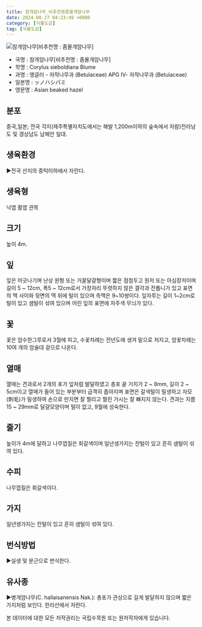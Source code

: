 ```yaml
---
title: 참개암나무_비추천명좀물개암나무
date: 2024-08-27 04:23:49 +0800
category: [식물도감]
tag: [식물도감]
---
```




![참개암나무[비추천명 : 좀물개암나무]](/fileUpload/plants/basic/Betulaceae/Corylus/962/962_1_th2.jpg)
- 국명 : 참개암나무[비추천명 : 좀물개암나무]
- 학명 : Corylus sieboldiana Blume
- 과명 : 앵글러 - 자작나무과 (Betulaceae) APG Ⅳ- 자작나무과 (Betulaceae)
- 일본명 : ッノハシパミ
- 영문명 : Asian beaked hazel


## 분포
중국,일본; 전국 각지(제주특별자치도에서는 해발 1,200m이하의 숲속에서 자람)전라남도 및 경상남도 남해안 일대.
## 생육환경
▶전국 산지의 중턱이하에서 자란다.
## 생육형
낙엽 활엽 관목
## 크기
높이 4m.
## 잎
잎은 어긋나기며 난상 원형 또는 거꿀달걀형이며 짧은 점첨두고 원저 또는 아심장저이며 길이 5 ~ 12cm, 폭5 ~ 12cm로서 가장자리 뚜렷하지 않은 결각과 잔톱니가 있고  표면의 맥 사이와 뒷면의 맥 위에 털이 있으며 측맥은 9~10쌍이다. 잎자루는 길이 1~2cm로 털이 있고 샘털이 섞여 있으며 어린 잎의 표면에 자주색 무늬가 있다.
## 꽃
꽃은 암수한그루로서 3월에 피고, 수꽃차례는 전년도에 생겨 밑으로 처지고, 암꽃차례는 10여 개의 암술대 겉으로 나온다.      
## 열매
열매는 견과로서 2개의 포가 잎처럼 발달하였고 총포 끝 거치가 2 ~ 8mm, 길이 2 ~ 5cm이고 열매가 들어 있는 부분부터 급격히 좁아지며 표면은 갈색털이 밀생하고 자모(刺毛)가 밀생하여 손으로 만지면 잘 찔리고 찔린 가시는 잘 빠지지 않는다. 견과는 지름 15 ~ 29mm로 달걀모양이며 털이 없고, 9월에 성숙한다.
## 줄기
높이가 4m에 달하고 나무껍질은 회갈색이며 일년생가지는 잔털이 있고 흔히 샘털이 섞여 있다.
## 수피
나무껍질은 회갈색이다. 
## 가지
일년생가지는 잔털이 있고 흔히 샘털이 섞여 있다.
## 번식방법
▶실생 및 분근으로 번식한다.
## 유사종
▶병개암나무(C. hallaisanensis Nak.): 총포가 관상으로 길게 발달하지 않으며 짧은가지처럼 보인다. 한라산에서 자란다.






본 데이터에 대한 모든 저작권리는 국립수목원 또는 원저작자에게 있습니다.

